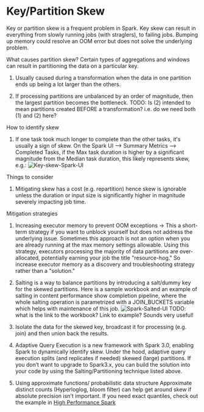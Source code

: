 # Key/Partition Skew

Key or partition skew is a frequent problem in Spark. Key skew can result in everything from slowly running jobs (with straglers), to failing jobs. Bumping up memory could resolve an OOM error but does not solve the underlying problem.


What causes partition skew?
Certain types of aggregations and windows can result in partitioning the data on a particular key.

1. Usually caused during a transformation when the data in one partition ends up being a lot larger than the others.

2. If processing partitions are unbalanced by an order of magnitude, then the largest partition becomes the bottleneck.
TODO: Is (2) intended to mean partitions created BEFORE a transformation? i.e. do we need both (1) and (2) here?

How to identify skew

1. If one task took much longer to complete than the other tasks, it's usually a sign of skew. On the Spark UI --> Summary Metrics --> Completed Tasks, if the Max task duration is higher by a significant magnitude from the Median task duration, this likely represents skew, e.g.:
![Key-skew-Spark-UI](../imgs/spark-skewed.png)

Things to consider

1. Mitigating skew has a cost (e.g. repartition) hence skew is ignorable unless the duration or input size is significantly higher in magnitude severely impacting job time.


Mitigation strategies

1. Increasing executor memory to prevent OOM exceptions -> This a short-term strategy if you want to unblock yourself but does not address the underlying issue. Sometimes this approach is not an option when you are already running at the max memory settings allowable. Using this strategy, executors processing the majority of data partitions are over-allocated, potentially earning your job the title "resource-hog." So increase executor memory as a discovery and troubleshooting strategy rather than a "solution."

2. Salting is a way to balance partitions by introducing a salt/dummy key for the skewed partitions. Here is a sample workbook and an example of salting in content performance show completion pipeline, where the whole salting operation is parametrized with a JOIN_BUCKETS variable which helps with maintenance of this job.
![Spark-Salted-UI](../imgs/spark-salted.png)
TODO: what is the link to the workbook? Link to example? Sounds very useful! 

3. Isolate the data for the skewed key, broadcast it for processing (e.g. join) and then union back the results.

4. Adaptive Query Execution is a new framework with Spark 3.0, enabling Spark to dynamically identify skew. Under the hood, adaptive query execution splits (and replicates if needed) skewed (large) partitions. If you don’t want to upgrade to Spark3.x, you can build the solution into your code by using the Salting/Partitioning technique listed above.

5. Using approximate functions/ probabilistic data structure
Approximate distinct counts (Hyperloglog, bloom filter) can help get around skew if absolute precision isn't important.
If you need exact quantiles, check out the example in [High Performance Spark](https://amzn.to/3cmdRw9)

